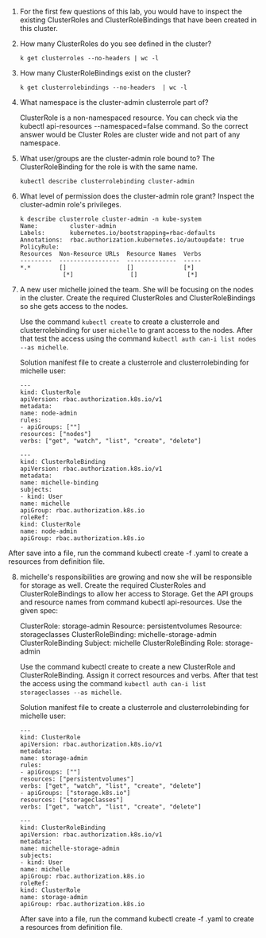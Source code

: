 1. For the first few questions of this lab, you would have to inspect the existing ClusterRoles and ClusterRoleBindings that have been created in this cluster.

2. How many ClusterRoles do you see defined in the cluster?

    `k get clusterroles --no-headers | wc -l`

3. How many ClusterRoleBindings exist on the cluster?

    `k get clusterrolebindings --no-headers  | wc -l`

4. What namespace is the cluster-admin clusterrole part of?

    ClusterRole is a non-namespaced resource. You can check via the kubectl api-resources --namespaced=false command. So the correct answer would be Cluster Roles are cluster wide and not part of any namespace.

5. What user/groups are the cluster-admin role bound to? The ClusterRoleBinding for the role is with the same name.

    `kubectl describe clusterrolebinding cluster-admin`

6. What level of permission does the cluster-admin role grant? Inspect the cluster-admin role's privileges.

    ```
    k describe clusterrole cluster-admin -n kube-system
    Name:         cluster-admin
    Labels:       kubernetes.io/bootstrapping=rbac-defaults
    Annotations:  rbac.authorization.kubernetes.io/autoupdate: true
    PolicyRule:
    Resources  Non-Resource URLs  Resource Names  Verbs
    ---------  -----------------  --------------  -----
    *.*        []                 []              [*]
                [*]                []              [*]
    ```

7. A new user michelle joined the team. She will be focusing on the nodes in the cluster. Create the required ClusterRoles and ClusterRoleBindings so she gets access to the nodes.

    Use the command `kubectl create` to create a clusterrole and clusterrolebinding for user `michelle` to grant access to the nodes.
    After that test the access using the command `kubectl auth can-i list nodes --as michelle`.


    Solution manifest file to create a clusterrole and clusterrolebinding for michelle user:
    ```
    ---
    kind: ClusterRole
    apiVersion: rbac.authorization.k8s.io/v1
    metadata:
    name: node-admin
    rules:
    - apiGroups: [""]
    resources: ["nodes"]
    verbs: ["get", "watch", "list", "create", "delete"]

    ---
    kind: ClusterRoleBinding
    apiVersion: rbac.authorization.k8s.io/v1
    metadata:
    name: michelle-binding
    subjects:
    - kind: User
    name: michelle
    apiGroup: rbac.authorization.k8s.io
    roleRef:
    kind: ClusterRole
    name: node-admin
    apiGroup: rbac.authorization.k8s.io
    ```
After save into a file, run the command kubectl create -f <file-name>.yaml to create a resources from definition file.

8. michelle's responsibilities are growing and now she will be responsible for storage as well. Create the required ClusterRoles and ClusterRoleBindings to allow her access to Storage. Get the API groups and resource names from command kubectl api-resources. Use the given spec:

    ClusterRole: storage-admin
    Resource: persistentvolumes
    Resource: storageclasses
    ClusterRoleBinding: michelle-storage-admin
    ClusterRoleBinding Subject: michelle
    ClusterRoleBinding Role: storage-admin
    
    Use the command kubectl create to create a new ClusterRole and ClusterRoleBinding. Assign it correct resources and verbs. After that test the access using the command `kubectl auth can-i list storageclasses --as michelle`.

    Solution manifest file to create a clusterrole and clusterrolebinding for michelle user:
    ```
    ---
    kind: ClusterRole
    apiVersion: rbac.authorization.k8s.io/v1
    metadata:
    name: storage-admin
    rules:
    - apiGroups: [""]
    resources: ["persistentvolumes"]
    verbs: ["get", "watch", "list", "create", "delete"]
    - apiGroups: ["storage.k8s.io"]
    resources: ["storageclasses"]
    verbs: ["get", "watch", "list", "create", "delete"]

    ---
    kind: ClusterRoleBinding
    apiVersion: rbac.authorization.k8s.io/v1
    metadata:
    name: michelle-storage-admin
    subjects:
    - kind: User
    name: michelle
    apiGroup: rbac.authorization.k8s.io
    roleRef:
    kind: ClusterRole
    name: storage-admin
    apiGroup: rbac.authorization.k8s.io
    ```
    After save into a file, run the command kubectl create -f <file-name>.yaml to create a resources from definition file.

